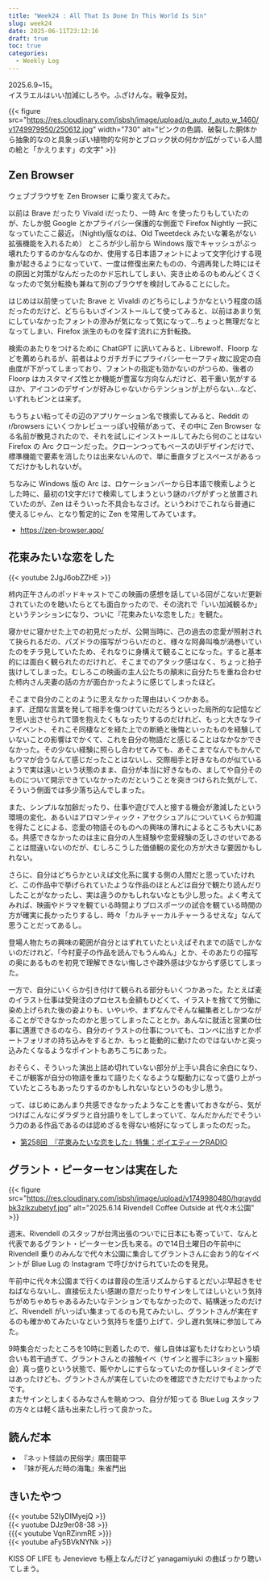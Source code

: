 ```yaml
---
title: "Week24 : All That Is Done In This World Is Sin"
slug: week24
date: 2025-06-11T23:12:16
draft: true
toc: true
categories:
  - Weekly Log
---
```

2025.6.9~15。  
イスラエルはいい加減にしろや。ふざけんな。戦争反対。　　

{{< figure src="https://res.cloudinary.com/isbsh/image/upload/q_auto,f_auto,w_1460/v1749979950/250612.jpg" width="730"  alt="ピンクの色調、破裂した胴体から抽象的なのと具象っぽい植物的な何かとブロック状の何かが広がっている人間の絵と「かえります」の文字" >}}

<!--more-->
## Zen Browser

ウェブブラウザを Zen Browser に乗り変えてみた。

以前は Brave だったり Vivald iだったり、一時 Arc を使ったりもしていたのが、たしか脱 Google とかプライバシー保護的な側面で Firefox Nightly 一択になっていたここ最近。（Nightly版なのは、Old Tweetdeck みたいな署名がない拡張機能を入れるため）
ところが少し前から Windows 版でキャッシュがぶっ壊れたりするのかなんなのか、使用する日本語フォントによって文字化けする現象が起きるようになっていて、一度は修復出来たものの、今週再発した時にはその原因と対策がなんだったのかド忘れしてしまい、突き止めるのもめんどくさくなったので気分転換も兼ねて別のブラウザを検討してみることにした。

はじめは以前使っていた Brave と Vivaldi のどちらにしようかなという程度の話だったのだけど、どちらもいざインストールして使ってみると、以前はあまり気にしていなかったフォントの滲みが気になって気になって…ちょっと無理だなとなってしまい、Firefox 派生のものを探す流れに方針転換。

検索のあたりをつけるために ChatGPT に訊いてみると、Librewolf、Floorp などを薦められるが、前者はよりガチガチにプライバシーセーフティ故に設定の自由度が下がってしまっており、フォントの指定も効かないのがつらめ、後者の Floorp はカスタマイズ性とか機能が豊富な方向なんだけど、若干重い気がするほか、アイコンのデザインが好みじゃないからテンションが上がらない…など、いずれもピンとは来ず。

もうちょい粘ってその辺のアプリケーション名で検索してみると、Reddit の r/browsers にいくつかレビューっぽい投稿があって、その中に Zen Browser なる名前が散見されたので、それを試しにインストールしてみたら何のことはない Firefox の Arc クローンだった。クローンつってもベースのUIデザインだけで、標準機能で要素を消したりは出来ないんので、単に垂直タブとスペースがあるってだけかもしれないが。

ちなみに Windows 版の Arc は、ロケーションバーから日本語で検索しようとした時に、最初の1文字だけで検索してしまうという謎のバグがずっと放置されていたのが、Zen はそういった不具合もなさげ。というわけでこれなら普通に使えるじゃん、となり暫定的に Zen を常用してみています。

- https://zen-browser.app/

## 花束みたいな恋をした

{{< youtube 2JgJ6obZZHE >}}

柿内正午さんのポッドキャストでこの映画の感想を話している回がこないだ更新されていたのを聴いたらとても面白かったので、その流れで「いい加減観るか」というテンションになり、ついに『花束みたいな恋をした』を観た。

寝かせに寝かせた上での初見だったが、公開当時に、己の過去の恋愛が照射されて抉られるだの、パズドラの描写がつらいだのと、様々な阿鼻叫喚が渦巻いていたのをチラ見していたため、それなりに身構えて観ることになった。すると基本的には面白く観られたのだけれど、そこまでのアタック感はなく、ちょっと拍子抜けしてしまった。むしろこの映画の主人公たちの顛末に自分たちを重ね合わせた柿内さん夫妻の話の方が面白かったように感じてしまったほど。

そこまで自分のことのように思えなかった理由はいくつかある。  
まず、迂闊な言葉を発して相手を傷つけていただろうといった局所的な記憶などを思い出させられて頭を抱えたくもなったりするのだけれど、もっと大きなライフイベント、それこそ同棲などを経た上での断絶と後悔といったものを経験していないことの影響はでかくて、これを自分の物語だと感じることはなかなかできなかった。その少ない経験に照らし合わせてみても、あそこまでなんでもかんでもウマが合うなんて感じだったことはないし、交際相手と好きなものが似ているようで実は遠いという状態のまま、自分が本当に好きなもの、ましてや自分そのものについて開示できていなかったのだということを突きつけられた気がして、そういう側面では多少落ち込んでしまった。

また、シンプルな加齢だったり、仕事や遊びで人と接する機会が激減したという環境の変化、あるいはアロマンティック・アセクシュアルについていくらか知識を得たことによる、恋愛の物語そのものへの興味の薄れによるところも大いにある。共感できなかったのは主に自分の人生経験や恋愛経験の乏しさのせいであることは間違いないのだが、むしろこうした価値観の変化の方が大きな要因かもしれない。

さらに、自分はどちらかといえば文化系に属する側の人間だと思っていたけれど、この作品中で挙げられていたような作品のほとんどは自分で観たり読んだりしたことがなかったし、実は違うのかもしれないなとも少し思った。よく考えてみれば、映画やドラマを観ている時間よりプロスポーツの試合を観ている時間の方が確実に長かったりするし、時々「カルチャーカルチャーうるせえな」なんて思うことだってあるし。

登場人物たちの興味の範囲が自分とはずれていたといえばそれまでの話でしかないのだけれど、「今村夏子の作品を読んでもうんぬん」とか、そのあたりの描写の奥にあるものを初見で理解できない悔しさや疎外感は少なからず感じてしまった。

一方で、自分にいくらか引き付けて観られる部分もいくつかあった。たとえば麦のイラスト仕事は受発注のプロセスも金額もひどくて、イラストを捨てて労働に染め上げられた後の姿よりも、いやいや、まずなんでそんな編集者としかつながることができなかったのかと思ってしまったこととか。あんなに就活と営業の仕事に邁進できるのなら、自分のイラストの仕事についても、コンペに出すとかポートフォリオの持ち込みをするとか、もっと能動的に動けたのではないかと突っ込みたくなるようなポイントもあちこちにあった。

おそらく、そういった演出上詰め切れていない部分が上手い具合に余白になり、そこが観客が自分の物語を重ねて語りたくなるような駆動力になって盛り上がっていたところもあったりするのかもしれないなというのも少し思う。

って、はじめにあんまり共感できなかったようなことを書いておきながら、気がつけばこんなにダラダラと自分語りをしてしまっていて、なんだかんだでそういう力のある作品であるのは認めざるを得ない格好になってしまったのだった。

- [第258回　『花束みたいな恋をした』特集：ポイエティークRADIO](https://creators.spotify.com/pod/profile/akamimi/episodes/258-e33rede)


## グラント・ピーターセンは実在した

{{< figure src="https://res.cloudinary.com/isbsh/image/upload/v1749980480/hgrayddbk3zikzubetyf.jpg" alt="2025.6.14 Rivendell Coffee Outside at 代々木公園" >}}

週末、Rivendell のスタッフが台湾出張のついでに日本にも寄っていて、なんと代表であるグラント・ピーターセン氏も来る。ので14日土曜日の午前中に Rivendell 乗りのみんなで代々木公園に集合してグラントさんに会おう的なイベントが Blue Lug の Instagram で呼びかけられていたのを発見。

午前中に代々木公園まで行くのは普段の生活リズムからするとだいぶ早起きをせねばならないし、直接伝えたい感謝の意だったりサインをしてほしいという気持ちがめちゃめちゃあるみたいなテンションでもなかったので、結構迷ったのだけど、Rivendell がいっぱい集まってるのも見てみたいし、グラントさんが実在するのも確かめてみたいなという気持ちを盛り上げて、少し遅れ気味に参加してみた。

9時集合だったところを10時に到着したので、催し自体は宴もたけなわという頃合いも若干過ぎて、グラントさんとの接触イベ（サインと握手に3ショット撮影会）真っ盛りという状態で、賑やかしにすらなっていたのか怪しいタイミングではあったけども、グラントさんが実在していたのを確認できただけでもよかったです。  
またサインとしまくるみなさんを眺めつつ、自分が知ってる Blue Lug スタッフの方々とは軽く話も出来たし行って良かった。

## 読んだ本

- 『ネット怪談の民俗学』廣田龍平
- 『妹が死んだ時の海亀』朱雀門出

## きいたやつ

{{< youtube 52IyDIMyejQ >}}  
{{< yuotube DJz9er08-38 >}}  
{{{< youtube VqnRZinmRE >}}}  
{{< youtube aFy5BVkNYNk >}}

KISS OF LIFE も Jenevieve も極上なんだけど yanagamiyuki の曲ばっかり聴いてしまう。